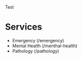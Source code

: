 Test

# Services

* Emergency (/emergency)
* Mental Health (/menthal-health)
* Pathology (/pathology)
